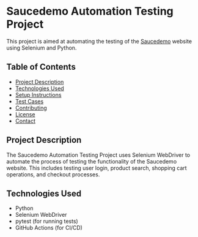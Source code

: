 # Saucedemo Automation Testing Project

This project is aimed at automating the testing of the [Saucedemo](https://www.saucedemo.com/) website using Selenium and Python.

## Table of Contents
- [Project Description](#project-description)
- [Technologies Used](#technologies-used)
- [Setup Instructions](#setup-instructions)
- [Test Cases](#test-cases)
- [Contributing](#contributing)
- [License](#license)
- [Contact](#contact)

## Project Description
The Saucedemo Automation Testing Project uses Selenium WebDriver to automate the process of testing the functionality of the Saucedemo website. This includes testing user login, product search, shopping cart operations, and checkout processes.

## Technologies Used
- Python
- Selenium WebDriver
- pytest (for running tests)
- GitHub Actions (for CI/CD)


